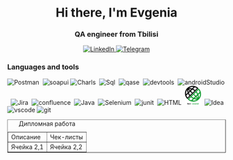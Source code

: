 <div id="header", align = "center">
 <h1> Hi there, I'm Evgenia </h1>
 <h3> QA engineer from Tbilisi </h3>
</div>

<div id = "socials" align = "center">
<a href="https://www.linkedin.com/in/evgenia-kirzhoy-b1238726a">
  <img src = "https://img.shields.io/badge/LinkedIn-blue?style=for-the-badge&logo=LinkedIn&logoColor=white" alt = "LinkedIn">
</a>
<a href="https://t.me/evakirzh"> 
  <img src = "https://img.shields.io/badge/Telegram-blue?style=for-the-badge&logo=Telegram&logoColor=white" alt = "Telegram">
</a>
</div>

### Languages and tools
<div>
 <img src="https://cdn.jsdelivr.net/gh/devicons/devicon@latest/icons/postman/postman-original.svg"  alt = "Postman" title = "Postman" width = "40", heigh="40"/>&nbsp;
 <img src="https://encrypted-tbn0.gstatic.com/images?q=tbn:ANd9GcTDLj-17hLuPse4K5lo4VLNFRn89rjLSB-KKIZMdNjB0Q&s" title="soapui" alt="soapui" width="40" height="40"/>
 <img src="https://cdn.icon-icons.com/icons2/3053/PNG/512/charles_proxy_macos_bigsur_icon_190302.png" alt = "Charls" title = "Charls" width = "40", heigh="40"/>&nbsp; 
 <img src="https://cdn.jsdelivr.net/gh/devicons/devicon@latest/icons/mysql/mysql-original-wordmark.svg" alt = "Sql" title = "Sql" width = "50", heigh="50"/>&nbsp;
 <img src="https://luna1.co/eb0187.png" title="qase" alt="qase" width="40" height="40"/>&nbsp;
<img src="https://d33wubrfki0l68.cloudfront.net/38b5c953a4667366685d55db55d057c86db1fc54/a0fdc/static/acae6b24d940347661ca901ea07f47c1/chrome-dev-logo-icon.png" title="devtools" alt="devtools" width="40" height="40"/>&nbsp;
 <img src="https://cdn.jsdelivr.net/gh/devicons/devicon@latest/icons/androidstudio/androidstudio-original.svg" alt = "androidStudio" title = "androidStudio" width = "40", heigh="40"/>&nbsp;
  <img src="https://cdn.jsdelivr.net/gh/devicons/devicon@latest/icons/jira/jira-original-wordmark.svg" alt = "Jira" title = "Jira" width = "40", heigh="40"/>&nbsp;  
 <img src="https://cdn.jsdelivr.net/gh/devicons/devicon@latest/icons/confluence/confluence-original-wordmark.svg" alt = "confluence" title = "confluence" width = "40", heigh="40"/>&nbsp;
  <img src="https://cdn.jsdelivr.net/gh/devicons/devicon@latest/icons/java/java-original-wordmark.svg" alt = "Java" title = "Java" width = "40", heigh="40"/>&nbsp; 
  <img src="https://cdn.jsdelivr.net/gh/devicons/devicon@latest/icons/selenium/selenium-original.svg" alt = "Selenium" title = "Selenium" width = "40", heigh="40"/>&nbsp; 
 <img src="https://cdn.jsdelivr.net/gh/devicons/devicon@latest/icons/junit/junit-original.svg" alt = "junit" title = "junit" width = "40", heigh="40"/>&nbsp; 
 <img src="https://cdn.jsdelivr.net/gh/devicons/devicon@latest/icons/html5/html5-plain-wordmark.svg" alt = "HTML" title = "HTML" width = "40", heigh="40"/>&nbsp;
  <img src="https://github.com/kirzhoy/pics/blob/main/Rest%20Assured.png" alt = "RestAssured" title = "RestAssured" width = "37", heigh="37"/>&nbsp;
 <img src="https://cdn.jsdelivr.net/gh/devicons/devicon@latest/icons/intellij/intellij-original.svg" alt = "Idea" title = "Idea" width = "40", heigh="40"/>&nbsp; 
 <img src="https://cdn.jsdelivr.net/gh/devicons/devicon/icons/vscode/vscode-original.svg" title="vscode" alt="vscode" width="40" height="40"/>
 <img src="https://cdn.jsdelivr.net/gh/devicons/devicon/icons/git/git-original.svg" title="git" alt="git" width="40" height="40"/>&nbsp; 
 </div>

<table border="1" style="border-collapse: collapse; width: 100%;">
  <caption>Дипломная работа</caption>
 <tr>
    <td>Описание</td>
    <td>Чек-листы</td>
  </tr>
  <tr>
    <td>Ячейка 2,1</td>
    <td>Ячейка 2,2</td>
  </tr>
</table>


<!-- ### Other links 
![Codewars](https://www.codewars.com/users/Kirzh/badges/small) -->
         
          
          






<!--
**kirzhoy/kirzhoy** is a ✨ _special_ ✨ repository because its `README.md` (this file) appears on your GitHub profile.

Here are some ideas to get you started:

- 🔭 I’m currently working on ...
- 🌱 I’m currently learning ...
- 👯 I’m looking to collaborate on ...
- 🤔 I’m looking for help with ...
- 💬 Ask me about ...
- 📫 How to reach me: ...
- 😄 Pronouns: ...
- ⚡ Fun fact: ...
-->
